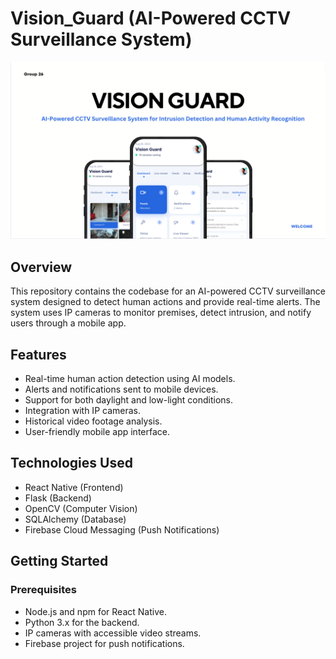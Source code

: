 
# Vision_Guard (AI-Powered CCTV Surveillance System)

![Alt text](https://github.com/tharoosha/Vision_Guard_2/blob/26d5894c2872fe13a9f727ef2d3542ad62284dd5/client/asserts/screens/Picture%201.png)

## Overview

This repository contains the codebase for an AI-powered CCTV surveillance system designed to detect human actions and provide real-time alerts. The system uses IP cameras to monitor premises, detect intrusion, and notify users through a mobile app.

## Features

- Real-time human action detection using AI models.
- Alerts and notifications sent to mobile devices.
- Support for both daylight and low-light conditions.
- Integration with IP cameras.
- Historical video footage analysis.
- User-friendly mobile app interface.

## Technologies Used

- React Native (Frontend)
- Flask (Backend)
- OpenCV (Computer Vision)
- SQLAlchemy (Database)
- Firebase Cloud Messaging (Push Notifications)

## Getting Started

### Prerequisites

- Node.js and npm for React Native.
- Python 3.x for the backend.
- IP cameras with accessible video streams.
- Firebase project for push notifications.

